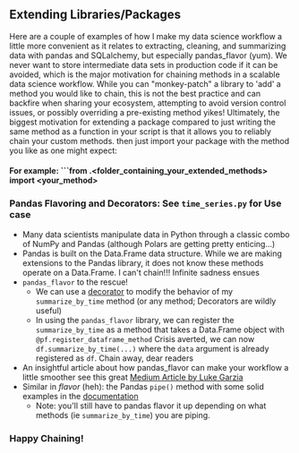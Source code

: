 ## Extending Libraries/Packages
Here are a couple of examples of how I make my data science workflow a little more convenient as it relates to extracting, cleaning, and summarizing data with pandas and SQLalchemy, but especially pandas_flavor (yum). We never want to store intermediate data sets in production code if it can be avoided, which is the major motivation for chaining methods in a scalable data science workflow. While you can "monkey-patch" a library to 'add' a method you would like to chain, this is not the best practice and can backfire when sharing your ecosystem, attempting to avoid version control issues, or possibly overriding a pre-existing method yikes! Ultimately, the biggest motivation for extending a package compared to just writing the same method as a function in your script is that it allows you to reliably chain your custom methods. then just import your package with the method you like as one might expect:

#### For example: ```from <package>.<folder_containing_your_extended_methods> import <your_method>

### Pandas Flavoring and Decorators: See ```time_series.py``` for Use case
- Many data scientists manipulate data in Python through a classic combo of NumPy and Pandas (although Polars are getting pretty enticing...) 
- Pandas is built on the Data.Frame data structure. While we are making extensions to the Pandas library, it does not know these methods operate on a Data.Frame. I can't chain!!! Infinite sadness ensues
- ```pandas_flavor``` to the rescue!
  - We can use a [decorator](https://www.geeksforgeeks.org/decorators-in-python/) to modify the behavior of my ```summarize_by_time``` method (or any method; Decorators are wildly useful)
  - In using the ```pandas_flavor``` library, we can register the ```summarize_by_time``` as a method that takes a Data.Frame object with ```@pf.register_dataframe_method```
                Crisis averted, we can now ```df.summarize_by_time(...)``` where the ```data``` argument is already registered as ```df```. Chain away, dear readers
- An insightful article about how pandas_flavor can make your workflow a little smoother see this great [Medium Article by Luke Garzia](https://medium.com/@garzia.luke/wrangling-pandas-with-pandas-flavor-26007e90d53f)
- Similar in *flavor* (heh): the Pandas ```pipe()``` method with some solid examples in the [documentation](https://pandas.pydata.org/docs/reference/api/pandas.DataFrame.pipe.html)
  - Note: you'll still have to pandas flavor it up depending on what methods (ie ```summarize_by_time```) you are piping.  

### Happy Chaining!

